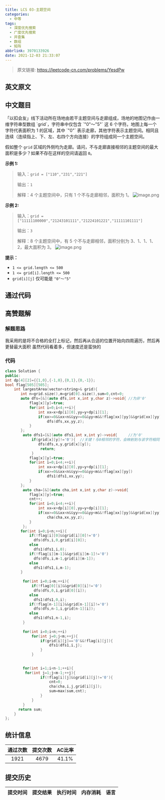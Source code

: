 ```yaml
---
title: LCS 03-主题空间
categories:
  - 中等
tags:
  - 深度优先搜索
  - 广度优先搜索
  - 并查集
  - 数组
  - 矩阵
abbrlink: 3970133926
date: 2021-12-03 21:33:07
---
```


> 原文链接: https://leetcode-cn.com/problems/YesdPw


## 英文原文
<div></div>

## 中文题目
<div>「以扣会友」线下活动所在场地由若干主题空间与走廊组成，场地的地图记作由一维字符串型数组 `grid`，字符串中仅包含 `"0"～"5"` 这 6 个字符。地图上每一个字符代表面积为 1 的区域，其中 `"0"` 表示走廊，其他字符表示主题空间。相同且连续（连续指上、下、左、右四个方向连接）的字符组成同一个主题空间。

假如整个 `grid` 区域的外侧均为走廊。请问，不与走廊直接相邻的主题空间的最大面积是多少？如果不存在这样的空间请返回 `0`。

**示例 1:**
>输入：`grid = ["110","231","221"]`
>
>输出：`1`
>
>解释：4 个主题空间中，只有 1 个不与走廊相邻，面积为 1。
>![image.png](https://pic.leetcode-cn.com/1613708145-rscctN-image.png)


**示例 2:**
>输入：`grid = ["11111100000","21243101111","21224101221","11111101111"]`
>
>输出：`3`
>
>解释：8 个主题空间中，有 5 个不与走廊相邻，面积分别为 3、1、1、1、2，最大面积为 3。
>![image.png](https://pic.leetcode-cn.com/1613707985-KJyiXJ-image.png)


**提示：**
- `1 <= grid.length <= 500`
- `1 <= grid[i].length <= 500`
- `grid[i][j]` 仅可能是 `"0"～"5"`

</div>

## 通过代码
<RecoDemo>
</RecoDemo>


## 高赞题解
### 解题思路
我采用的是将不合格的全打上标记，然后再从合适的位置开始向四周遍历，然后再更替最大面积
虽然代码看着多，但速度还是蛮快的
### 代码

```cpp
class Solution {
public:
int dp[4][2]={{1,0},{-1,0},{0,1},{0,-1}};
bool flag[505][505];
    int largestArea(vector<string>& grid){ 
       int n=grid.size(),m=grid[0].size(),sum=0,cnt=0;
       auto dfs=[&](auto dfs,int x,int y,char z)->void{ //为非'0'
           flag[x][y]=true;
           for(int i=0;i<4;++i){
               int xx=x+dp[i][0],yy=y+dp[i][1];
               if(xx>=0&&xx<n&&yy>=0&&yy<m&&!flag[xx][yy]&&grid[xx][yy]==z)
                   dfs(dfs,xx,yy,z);
           }
       };
        auto dfs1=[&](auto dfs1,int x,int y)->void{     //为'0'
            if(grid[x][y]!='0'){  //关键！与0相邻的字符，会映射到与该字符相同的其他字符
               dfs(dfs,x,y,grid[x][y]);
                return;
            }
           flag[x][y]=true;
           for(int i=0;i<4;++i){
               int xx=x+dp[i][0],yy=y+dp[i][1];
               if(xx>=0&&xx<n&&yy>=0&&yy<m&&!flag[xx][yy])
                   dfs1(dfs1,xx,yy);
           }
       };
        auto cha=[&](auto cha,int x,int y,char z)->void{
           flag[x][y]=true;
           cnt++;
           for(int i=0;i<4;++i){
               int xx=x+dp[i][0],yy=y+dp[i][1];
               if(xx>=0&&xx<n&&yy>=0&&yy<m&&!flag[xx][yy]&&grid[xx][yy]==z)
                   cha(cha,xx,yy,z);
           }
        };
       for(int i=0;i<n;++i){      
           if(!flag[i][0]&&grid[i][0]!='0')
             dfs(dfs,i,0,grid[i][0]);  
           else
             dfs1(dfs1,i,0);  
           if(!flag[i][m-1]&&grid[i][m-1]!='0')
             dfs(dfs,i,m-1,grid[i][m-1]);
           else
             dfs1(dfs1,i,m-1);  
       }
           
        for(int i=0;i<m;++i){
            if(!flag[0][i]&&grid[0][i]!='0')
             dfs(dfs,0,i,grid[0][i]);  
           else
             dfs1(dfs1,0,i);  
           if(!flag[n-1][i]&&grid[n-1][i]!='0')
             dfs(dfs,n-1,i,grid[n-1][i]);
           else
             dfs1(dfs1,n-1,i); 
        }
            
        for(int i=0;i<n;++i)
            for(int j=0;j<m;++j){
                if(grid[i][j]=='0'&&!flag[i][j]){
                    dfs1(dfs1,i,j);
                }
            }
        
        
        for(int i=1;i<n-1;++i){
         for(int j=1;j<m-1;++j){
                if(!flag[i][j]&&grid[i][j]!='0'){
                    cnt=0;
                    cha(cha,i,j,grid[i][j]);
                    sum=max(sum,cnt);
                }                   
            }   
        }
      return sum;
    }
};
```

## 统计信息
| 通过次数 | 提交次数 | AC比率 |
| :------: | :------: | :------: |
|    1921    |    4679    |   41.1%   |

## 提交历史
| 提交时间 | 提交结果 | 执行时间 |  内存消耗  | 语言 |
| :------: | :------: | :------: | :--------: | :--------: |
